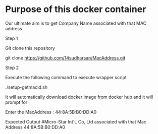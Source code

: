 # Purpose of this docker container
 
Our ultimate aim is to get Company Name associated with that MAC address

Step 1 

Git clone this repository

git clone https://github.com/14sudharsan/MacAddress.git

Step 2

Execute the following command to execute wrapper script

./setup-getmacid.sh


It will automatically download docker image from docker hub and it will prompt for 

 Enter the MacAddress : 44:8A:5B:B0:DD:A0
 
 Expected Output
#Micro-Star Int'L Co, Ltd associated with that Mac Address 44:8A:5B:B0:DD:A0






